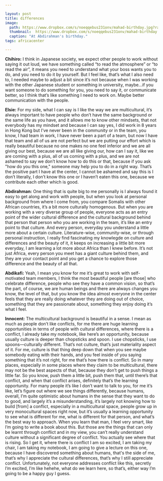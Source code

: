 ```yaml
---

layout: post
title: differences
image:
  path: https://www.dropbox.com/s/noeqqebus231onv/mahad-birthday.jpg?raw=1
  thumbnail:  https://www.dropbox.com/s/noeqqebus231onv/mahad-birthday.jpg?raw=1
  caption: "At Abdirahman's birthday."
tags: africacenter

---
```


**Chihiro:** I think in Japanese society, we expect other people to work without saying it out loud, we have something called “to read the atmosphere” or “to read the air”, it means you need to understand what your boss wants you to do, and you need to do it by yourself. But I feel like, that’s what I also need to, I needed maybe to adjust a bit since it’s not because when I was working with the other Japanese student or something in university, maybe…if you want someone to do something for you, you need to say it, or communicate better, so I think that’s like something I need to work on. Maybe better communication with the people. 

**Elsie:** For my side, what I can say is I like the way we are multicultural, it’s always important to have people who don’t have the same background or the same life as you have, and it allows me to know other mindsets, that not everybody has my mindset and because I can say yes, I did work in 8 years in Hong Kong but I’ve never been in the community or in the team, you know, I had team in work, I have never been a part of a team, but now I have that team and all of us are not perfect but we are putting our effort which is really beautiful because no one makes no one feel inferior and we are all giving our best, because we are all like giving our, how can I say it, like we are coming with a plus, all of us coming with a plus, and we are not ashamed to say we don’t know how to do this or that, because if you ask "how do you this one," someone may help you to do in a right way. That’s the positive part I have at the center, I cannot be ashamed and say this is I don’t literally, I don’t know this one or I haven’t eaten this one, because we contribute each other which is good. 

**Abdirahman:** One thing that is quite big to me personally is I always found it easy to get along and work with people, but when you look at personal background from where I come from, you compare Somalis with other African countries, it’s a bit more culturally homogenous. But when you are working with a very diverse group of people, everyone acts as an entry point of the wider cultural difference and the cultural background behind that person that person who you are working in the team, it’s like an entry point to that culture. And every person, everyday you understand a little more about a certain culture. Literature-wise, community-wise, or through personal instruction, I really find fascinating my knowlegde on culture and differences and the beauty of it, it keeps on increasing a little bit more everyday, I am learning a lot more about Africa than I knew before. It’s not just Africa, every person you meet has a giant culture behind them, and they are your contact point and you get a chance to explore those difference and the beauty of all that.  

**Abdikafi:** Yeah, I mean you know for me it’s great to work with self-motivated team members, I think the most beautiful people [are those] who celebrate difference, people who see they have a common vision, so that’s the part, of course, we are human beings and there are always changes you know, the level of that, but you know the idea almost everyone in the center feels that they are really doing whatever they are doing out of choice, something that they are passionate about, something they enjoy doing it’s what I feel. 

**Innocent:** The multicultural background is beautiful in a sense. I mean as much as people don’t like conflicts, for me there are huge learning opportunities in terms of people with cultural differences, where there is a conflict, I already take my notebook, like here’s an opportunity, because usually culture is deeper than chopsticks and spoon. I use chopsticks, I use spoons—culturally different. That’s not culture, that’s just materiality aspect of it. For me, culture is that thing deep down that when you see maybe somebody eating with their hands, and you feel inside of you saying something that it’s not right, for me that’s how there is conflict. So in many places, especially in some places where they claim to be multicultural, there may not be the best aspects of that, because they don’t get to push things a little far. So you know, push them a little bit, push them that, until there’s that conflict, and when that conflict arises, definitely that’s the learning opportunity. For many people it’s like I don’t want to talk to you, for me it’s like, let’s figure out where we see things differently, because humans, overall, I’m quite optimistic about humans in the sense that they want to do to good, and largely it’s a misunderstanding, it’s largely not knowing how to build [from] a conflict, especially in a multicultural space, people grow up in very monocultural spaces right now, but it’s usually a learning opportunity to see what is different for me, what is different for that person, and what’s the best way to approach. When you learn that man, I feel very smart, like I’m going to write a book about this. But those are the things that can only be learnt through conflict and in my view, you can’t really understand culture without a significant degree of conflict. You actually see where that is rising. So I get it, where there is conflict I am so excited, I am taking my chair, I am taking my notebook, I am going to give a lecture on this one, because I have discovered something about humans, that's the side of me, that’s why I appreciate the cultural differences, that’s why I still appreciate conflict. Unfortunately, not everyone addresses conflict like this, secretly I’m excited, I’m like hehehe, what do we learn here, so that’s, either way I’m going to be a happy guy I guess. 


